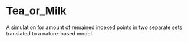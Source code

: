 # Tea_or_Milk

A simulation for amount of remained indexed points in two separate sets translated to a nature-based model. 
